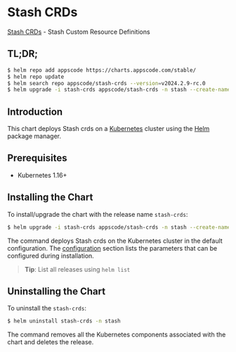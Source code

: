 # Stash CRDs

[Stash CRDs](https://github.com/stashed) - Stash Custom Resource Definitions

## TL;DR;

```bash
$ helm repo add appscode https://charts.appscode.com/stable/
$ helm repo update
$ helm search repo appscode/stash-crds --version=v2024.2.9-rc.0
$ helm upgrade -i stash-crds appscode/stash-crds -n stash --create-namespace --version=v2024.2.9-rc.0
```

## Introduction

This chart deploys Stash crds on a [Kubernetes](http://kubernetes.io) cluster using the [Helm](https://helm.sh) package manager.

## Prerequisites

- Kubernetes 1.16+

## Installing the Chart

To install/upgrade the chart with the release name `stash-crds`:

```bash
$ helm upgrade -i stash-crds appscode/stash-crds -n stash --create-namespace --version=v2024.2.9-rc.0
```

The command deploys Stash crds on the Kubernetes cluster in the default configuration. The [configuration](#configuration) section lists the parameters that can be configured during installation.

> **Tip**: List all releases using `helm list`

## Uninstalling the Chart

To uninstall the `stash-crds`:

```bash
$ helm uninstall stash-crds -n stash
```

The command removes all the Kubernetes components associated with the chart and deletes the release.


